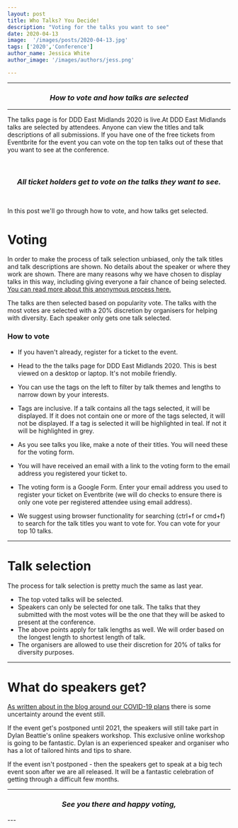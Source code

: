 ```yaml
---
layout: post
title: Who Talks? You Decide!
description: "Voting for the talks you want to see"
date: 2020-04-13
image:  '/images/posts/2020-04-13.jpg'
tags: ['2020','Conference']
author_name: Jessica White
author_image: '/images/authors/jess.png'

---
```



----
<center>
<h3 class="quote"><i>How to vote and how talks are selected</i> </h3>
</center>

---

The talks page is for DDD East Midlands 2020 is live.At DDD East Midlands talks are selected by attendees. Anyone can view the titles and talk descriptions of all submissions. If you have one of the free tickets from Eventbrite for the event you can vote on the top ten talks out of these that you want to see at the conference.

<br/>
<center>
<h3 class="quote"><i>All ticket holders get to vote on the talks they want to see.</i></h3>
</center>
<br/>

In this post we'll go through how to vote, and how talks get selected.

# Voting

In order to make the process of talk selection unbiased, only the talk titles and talk descriptions are shown. No details about the speaker or where they work are shown. There are many reasons why we have chosen to display talks in this way, including giving everyone a fair chance of being selected. <a href="https://blog.dddeastmidlands.com/blog/submission-process/" target="_blank">You can read more about this anonymous process here.</a>

The talks are then selected based on popularity vote. The talks with the most votes are selected with a 20% discretion by organisers for helping with diversity. Each speaker only gets one talk selected.

### How to vote

- If you haven't already, register for a ticket to the event.
- Head to the the talks page for DDD East Midlands 2020. This is best viewed on a desktop or laptop. It's not mobile friendly.
- You can use the tags on the left to filter by talk themes and lengths to narrow down by your interests.
- Tags are inclusive. If a talk contains all the tags selected, it will be displayed. If it does not contain one or more of the tags selected, it will not be displayed. If a tag is selected it will be highlighted in teal. If not it will be highlighted in grey.

- As you see talks you like, make a note of their titles. You will need these for the voting form.
- You will have received an email with a link to the voting form to the email address you registered your ticket to.

- The voting form is a Google Form. Enter your email address you used to register your ticket on Eventbrite (we will do checks to ensure there is only one vote per registered attendee using email address).
- We suggest using browser functionality for searching (ctrl+f or cmd+f) to search for the talk titles you want to vote for. You can vote for your top 10 talks.

---

# Talk selection

The process for talk selection is pretty much the same as last year.

- The top voted talks will be selected.
- Speakers can only be selected for one talk. The talks that they submitted with the most votes will be the one that they will be asked to present at the conference.
- The above points apply for talk lengths as well. We will order based on the longest length to shortest length of talk.
- The organisers are allowed to use their discretion for 20% of talks for diversity purposes.

---

# What do speakers get?

<a href="https://blog.dddeastmidlands.com/blog/covid-19/" target="_blank">As written about in the blog around our COVID-19 plans</a> there is some uncertainty around the event still. 

If the event get's postponed until 2021, the speakers will still take part in Dylan Beattie's online speakers workshop. This exclusive online workshop is going to be fantastic. Dylan is an experienced speaker and organiser who has a lot of tailored hints and tips to share.

If the event isn't postponed - then the speakers get to speak at a big tech event soon after we are all released. It will be a fantastic celebration of getting through a difficult few months.

---
<center>
<h3 class="quote"><i>See you there and happy voting,</i></h3>
</center>
---